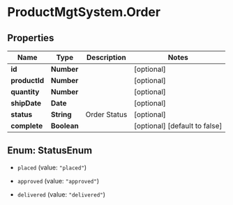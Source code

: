 # ProductMgtSystem.Order

## Properties
Name | Type | Description | Notes
------------ | ------------- | ------------- | -------------
**id** | **Number** |  | [optional] 
**productId** | **Number** |  | [optional] 
**quantity** | **Number** |  | [optional] 
**shipDate** | **Date** |  | [optional] 
**status** | **String** | Order Status | [optional] 
**complete** | **Boolean** |  | [optional] [default to false]


<a name="StatusEnum"></a>
## Enum: StatusEnum


* `placed` (value: `"placed"`)

* `approved` (value: `"approved"`)

* `delivered` (value: `"delivered"`)




